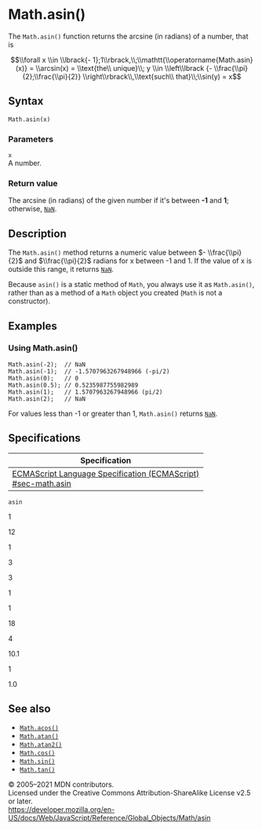# Math.asin()

The `Math.asin()` function returns the arcsine (in radians) of a number, that is

$$\\forall x \\in \\lbrack{- 1};1\\rbrack,\\;\\mathtt{\\operatorname{Math.asin}(x)} = \\arcsin(x) = \\text{the\\ unique}\\; y \\in \\left\\lbrack {- \\frac{\\pi}{2};\\frac{\\pi}{2}} \\right\\rbrack\\,\\text{such\\ that}\\;\\sin(y) = x$$

## Syntax

    Math.asin(x)

### Parameters

`x`  
A number.

### Return value

The arcsine (in radians) of the given number if it's between **-1** and **1**; otherwise, [`NaN`](../nan).

## Description

The `Math.asin()` method returns a numeric value between $- \\frac{\\pi}{2}$ and $\\frac{\\pi}{2}$ radians for x between -1 and 1. If the value of x is outside this range, it returns [`NaN`](../nan).

Because `asin()` is a static method of `Math`, you always use it as `Math.asin()`, rather than as a method of a `Math` object you created (`Math` is not a constructor).

## Examples

### Using Math.asin()

    Math.asin(-2);  // NaN
    Math.asin(-1);  // -1.5707963267948966 (-pi/2)
    Math.asin(0);   // 0
    Math.asin(0.5); // 0.5235987755982989
    Math.asin(1);   // 1.5707963267948966 (pi/2)
    Math.asin(2);   // NaN

For values less than -1 or greater than 1, `Math.asin()` returns [`NaN`](../nan).

## Specifications

<table><thead><tr class="header"><th>Specification</th></tr></thead><tbody><tr class="odd"><td><a href="https://tc39.es/ecma262/#sec-math.asin">ECMAScript Language Specification (ECMAScript)<br />
<span class="small">#sec-math.asin</span></a></td></tr></tbody></table>

`asin`

1

12

1

3

3

1

1

18

4

10.1

1

1.0

## See also

-   [`Math.acos()`](acos)
-   [`Math.atan()`](atan)
-   [`Math.atan2()`](atan2)
-   [`Math.cos()`](cos)
-   [`Math.sin()`](sin)
-   [`Math.tan()`](tan)

© 2005–2021 MDN contributors.  
Licensed under the Creative Commons Attribution-ShareAlike License v2.5 or later.  
<a href="https://developer.mozilla.org/en-US/docs/Web/JavaScript/Reference/Global_Objects/Math/asin" class="_attribution-link">https://developer.mozilla.org/en-US/docs/Web/JavaScript/Reference/Global_Objects/Math/asin</a>
